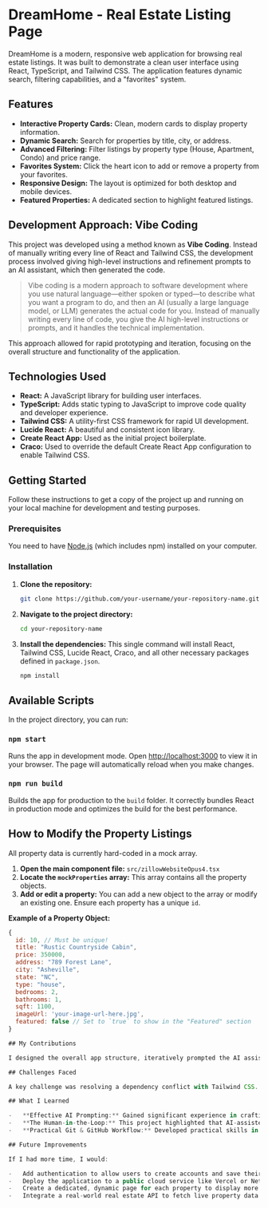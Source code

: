 # DreamHome - Real Estate Listing Page

DreamHome is a modern, responsive web application for browsing real estate listings. It was built to demonstrate a clean user interface using React, TypeScript, and Tailwind CSS. The application features dynamic search, filtering capabilities, and a "favorites" system.


## Features

-   **Interactive Property Cards:** Clean, modern cards to display property information.
-   **Dynamic Search:** Search for properties by title, city, or address.
-   **Advanced Filtering:** Filter listings by property type (House, Apartment, Condo) and price range.
-   **Favorites System:** Click the heart icon to add or remove a property from your favorites.
-   **Responsive Design:** The layout is optimized for both desktop and mobile devices.
-   **Featured Properties:** A dedicated section to highlight featured listings.

## Development Approach: Vibe Coding

This project was developed using a method known as **Vibe Coding**. Instead of manually writing every line of React and Tailwind CSS, the development process involved giving high-level instructions and refinement prompts to an AI assistant, which then generated the code.

> Vibe coding is a modern approach to software development where you use natural language—either spoken or typed—to describe what you want a program to do, and then an AI (usually a large language model, or LLM) generates the actual code for you. Instead of manually writing every line of code, you give the AI high-level instructions or prompts, and it handles the technical implementation.

This approach allowed for rapid prototyping and iteration, focusing on the overall structure and functionality of the application.

## Technologies Used

-   **React:** A JavaScript library for building user interfaces.
-   **TypeScript:** Adds static typing to JavaScript to improve code quality and developer experience.
-   **Tailwind CSS:** A utility-first CSS framework for rapid UI development.
-   **Lucide React:** A beautiful and consistent icon library.
-   **Create React App:** Used as the initial project boilerplate.
-   **Craco:** Used to override the default Create React App configuration to enable Tailwind CSS.

## Getting Started

Follow these instructions to get a copy of the project up and running on your local machine for development and testing purposes.

### Prerequisites

You need to have [Node.js](https://nodejs.org/en/) (which includes npm) installed on your computer.

### Installation

1.  **Clone the repository:**
    ```sh
    git clone https://github.com/your-username/your-repository-name.git
    ```

2.  **Navigate to the project directory:**
    ```sh
    cd your-repository-name
    ```

3.  **Install the dependencies:**
    This single command will install React, Tailwind CSS, Lucide React, Craco, and all other necessary packages defined in `package.json`.
    ```sh
    npm install
    ```

## Available Scripts

In the project directory, you can run:

### `npm start`

Runs the app in development mode.
Open [http://localhost:3000](http://localhost:3000) to view it in your browser. The page will automatically reload when you make changes.

### `npm run build`

Builds the app for production to the `build` folder. It correctly bundles React in production mode and optimizes the build for the best performance.

## How to Modify the Property Listings

All property data is currently hard-coded in a mock array.

1.  **Open the main component file:** `src/zillowWebsiteOpus4.tsx`
2.  **Locate the `mockProperties` array:** This array contains all the property objects.
3.  **Add or edit a property:** You can add a new object to the array or modify an existing one. Ensure each property has a unique `id`.

**Example of a Property Object:**

```javascript
{
  id: 10, // Must be unique!
  title: "Rustic Countryside Cabin",
  price: 350000,
  address: "789 Forest Lane",
  city: "Asheville",
  state: "NC",
  type: "house",
  bedrooms: 2,
  bathrooms: 1,
  sqft: 1100,
  imageUrl: 'your-image-url-here.jpg',
  featured: false // Set to `true` to show in the "Featured" section
}

## My Contributions

I designed the overall app structure, iteratively prompted the AI assistant for code generation, and manually refined the UI and logic for search, filtering, and the favorites system. I also debugged several rendering issues and customized the Tailwind CSS configuration to better fit the project’s design goals.

## Challenges Faced

A key challenge was resolving a dependency conflict with Tailwind CSS. The initial project setup and some generated code were incompatible, causing styling classes not to apply correctly. This required debugging the `tailwind.config.js` and `craco.config.js` files to ensure the correct version and paths were configured, restoring the application's intended appearance.

## What I Learned

-   **Effective AI Prompting:** Gained significant experience in crafting precise, iterative prompts to guide an AI in generating complex React components with TypeScript and hooks.
-   **The Human-in-the-Loop:** This project highlighted that AI-assisted coding is a partnership. The developer's role is crucial for debugging, integration, and refining the AI's output to meet specific project requirements.
-   **Practical Git & GitHub Workflow:** Developed practical skills in version control, including troubleshooting and fixing common repository issues like incorrect file structure and ensuring cross-platform consistency with `.gitattributes`.

## Future Improvements

If I had more time, I would:

-   Add authentication to allow users to create accounts and save their favorite properties.
-   Deploy the application to a public cloud service like Vercel or Netlify for public access.
-   Create a dedicated, dynamic page for each property to display more detailed information.
-   Integrate a real-world real estate API to fetch live property data instead of using a mock array.
